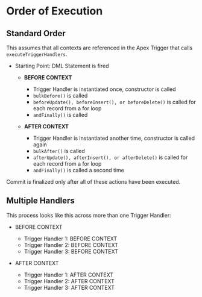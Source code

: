 # Order of Execution
## Standard Order

This assumes that all contexts are referenced in the Apex Trigger that calls `executeTriggerHandlers`.

* Starting Point: DML Statement is fired
  
  * **BEFORE CONTEXT**
  
    * Trigger Handler is instantiated once, constructor is called
    * `bulkBefore()` is called
    * `beforeUpdate(), beforeInsert(), or beforeDelete()` is called for each record from a for loop
    * `andFinally()` is called
  
  * **AFTER CONTEXT**
  
    * Trigger Handler is instantiated another time, constructor is called again
    * `bulkAfter()` is called
    * `afterUpdate(), afterInsert(), or afterDelete()` is called for each record from a for loop
    * `andFinally()` is called a second time

Commit is finalized only after all of these actions have been executed.  

## Multiple Handlers
This process looks like this across more than one Trigger Handler:

* BEFORE CONTEXT
  
  * Trigger Handler 1: BEFORE CONTEXT
  * Trigger Handler 2: BEFORE CONTEXT
  * Trigger Handler 3: BEFORE CONTEXT

* AFTER CONTEXT

  * Trigger Handler 1: AFTER CONTEXT
  * Trigger Handler 2: AFTER CONTEXT
  * Trigger Handler 3: AFTER CONTEXT